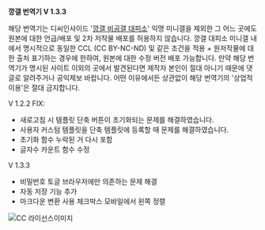 **깡갤 번역기 V 1.3.3**

해당 번역기는 디씨인사이드 '[깡갤 비공갤 대피소](https://gall.dcinside.com/mini/tincans)' 익명 미니갤을 제외한 그 어느 곳에도 원본에 대한 언급/배포 및 2차 저작물 배포를 허용하지 않습니다. 깡갤 대피소 미니갤 내에서 명시적으로 동일한 CCL (CC BY-NC-ND) 및 같은 조건을 적용 + 원저작물에 대한 출처 표기하는 경우에 한하여, 원본에 대한 수정 버전 배포 가능합니다. 만약 해당 번역기가 명시된 사이트 이외의 곳에서 발견된다면 제작자 본인이 절대 아니기 때문에 댓글로 알려주거나 공익제보 바랍니다. 어떤 이유에서든 상관없이 해당 번역기의 '상업적 이용'은 절대 금지합니다.

V 1.2.2
FIX:
- 새로고침 시 템플릿 단축 버튼이 초기화되는 문제를 해결하였습니다.
- 사용자 커스텀 템플릿을 단축 템플릿에 등록할 때 문제를 해결하였습니다.
- 초기화 함수 누락된 거 다시 포함
- 글자수 카운트 함수 수정

V 1.3.3
- 비밀번호 토글 브라우저에만 의존하는 문제 해결
- 자동 저장 기능 추가
- 마크다운 변환 사용 체크박스 모바일에서 왼쪽 정렬

![CC 라이선스이미지](https://files.catbox.moe/1d3xez.png)